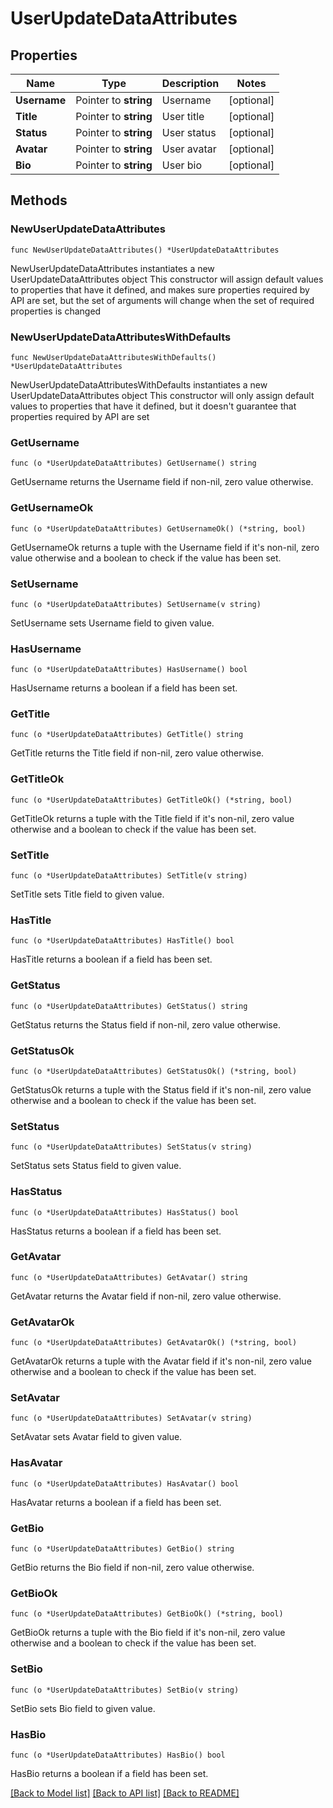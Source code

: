 # UserUpdateDataAttributes

## Properties

Name | Type | Description | Notes
------------ | ------------- | ------------- | -------------
**Username** | Pointer to **string** | Username | [optional] 
**Title** | Pointer to **string** | User title | [optional] 
**Status** | Pointer to **string** | User status | [optional] 
**Avatar** | Pointer to **string** | User avatar | [optional] 
**Bio** | Pointer to **string** | User bio | [optional] 

## Methods

### NewUserUpdateDataAttributes

`func NewUserUpdateDataAttributes() *UserUpdateDataAttributes`

NewUserUpdateDataAttributes instantiates a new UserUpdateDataAttributes object
This constructor will assign default values to properties that have it defined,
and makes sure properties required by API are set, but the set of arguments
will change when the set of required properties is changed

### NewUserUpdateDataAttributesWithDefaults

`func NewUserUpdateDataAttributesWithDefaults() *UserUpdateDataAttributes`

NewUserUpdateDataAttributesWithDefaults instantiates a new UserUpdateDataAttributes object
This constructor will only assign default values to properties that have it defined,
but it doesn't guarantee that properties required by API are set

### GetUsername

`func (o *UserUpdateDataAttributes) GetUsername() string`

GetUsername returns the Username field if non-nil, zero value otherwise.

### GetUsernameOk

`func (o *UserUpdateDataAttributes) GetUsernameOk() (*string, bool)`

GetUsernameOk returns a tuple with the Username field if it's non-nil, zero value otherwise
and a boolean to check if the value has been set.

### SetUsername

`func (o *UserUpdateDataAttributes) SetUsername(v string)`

SetUsername sets Username field to given value.

### HasUsername

`func (o *UserUpdateDataAttributes) HasUsername() bool`

HasUsername returns a boolean if a field has been set.

### GetTitle

`func (o *UserUpdateDataAttributes) GetTitle() string`

GetTitle returns the Title field if non-nil, zero value otherwise.

### GetTitleOk

`func (o *UserUpdateDataAttributes) GetTitleOk() (*string, bool)`

GetTitleOk returns a tuple with the Title field if it's non-nil, zero value otherwise
and a boolean to check if the value has been set.

### SetTitle

`func (o *UserUpdateDataAttributes) SetTitle(v string)`

SetTitle sets Title field to given value.

### HasTitle

`func (o *UserUpdateDataAttributes) HasTitle() bool`

HasTitle returns a boolean if a field has been set.

### GetStatus

`func (o *UserUpdateDataAttributes) GetStatus() string`

GetStatus returns the Status field if non-nil, zero value otherwise.

### GetStatusOk

`func (o *UserUpdateDataAttributes) GetStatusOk() (*string, bool)`

GetStatusOk returns a tuple with the Status field if it's non-nil, zero value otherwise
and a boolean to check if the value has been set.

### SetStatus

`func (o *UserUpdateDataAttributes) SetStatus(v string)`

SetStatus sets Status field to given value.

### HasStatus

`func (o *UserUpdateDataAttributes) HasStatus() bool`

HasStatus returns a boolean if a field has been set.

### GetAvatar

`func (o *UserUpdateDataAttributes) GetAvatar() string`

GetAvatar returns the Avatar field if non-nil, zero value otherwise.

### GetAvatarOk

`func (o *UserUpdateDataAttributes) GetAvatarOk() (*string, bool)`

GetAvatarOk returns a tuple with the Avatar field if it's non-nil, zero value otherwise
and a boolean to check if the value has been set.

### SetAvatar

`func (o *UserUpdateDataAttributes) SetAvatar(v string)`

SetAvatar sets Avatar field to given value.

### HasAvatar

`func (o *UserUpdateDataAttributes) HasAvatar() bool`

HasAvatar returns a boolean if a field has been set.

### GetBio

`func (o *UserUpdateDataAttributes) GetBio() string`

GetBio returns the Bio field if non-nil, zero value otherwise.

### GetBioOk

`func (o *UserUpdateDataAttributes) GetBioOk() (*string, bool)`

GetBioOk returns a tuple with the Bio field if it's non-nil, zero value otherwise
and a boolean to check if the value has been set.

### SetBio

`func (o *UserUpdateDataAttributes) SetBio(v string)`

SetBio sets Bio field to given value.

### HasBio

`func (o *UserUpdateDataAttributes) HasBio() bool`

HasBio returns a boolean if a field has been set.


[[Back to Model list]](../README.md#documentation-for-models) [[Back to API list]](../README.md#documentation-for-api-endpoints) [[Back to README]](../README.md)


